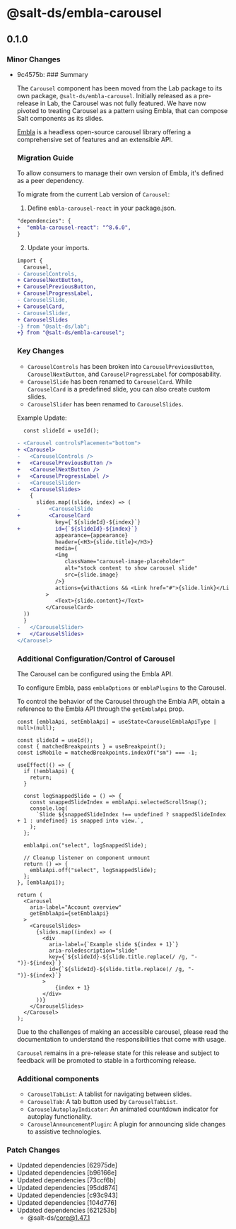 # @salt-ds/embla-carousel

## 0.1.0

### Minor Changes

- 9c4575b: ### Summary

  The `Carousel` component has been moved from the Lab package to its own package, `@salt-ds/embla-carousel`.
  Initially released as a pre-release in Lab, the Carousel was not fully featured. We have now pivoted to treating Carousel as a pattern using Embla, that can compose Salt components as its slides.

  [Embla](https://www.embla-carousel.com) is a headless open-source carousel library offering a comprehensive set of features and an extensible API.

  ### Migration Guide

  To allow consumers to manage their own version of Embla, it's defined as a peer dependency.

  To migrate from the current Lab version of `Carousel`:

  1. Define `embla-carousel-react` in your package.json.

  ```diff
  "dependencies": {
  +  "embla-carousel-react": "^8.6.0",
  }
  ```

  2. Update your imports.

  ```diff
  import {
    Carousel,
  - CarouselControls,
  + CarouselNextButton,
  + CarouselPreviousButton,
  + CarouselProgressLabel,
  - CarouselSlide,
  + CarouselCard,
  - CarouselSlider,
  + CarouselSlides
  -} from "@salt-ds/lab";
  +} from "@salt-ds/embla-carousel";
  ```

  ### Key Changes

  - `CarouselControls` has been broken into `CarouselPreviousButton`, `CarouselNextButton`, and `CarouselProgressLabel` for composability.
  - `CarouselSlide` has been renamed to `CarouselCard`. While `CarouselCard` is a predefined slide, you can also create custom slides.
  - `CarouselSlider` has been renamed to `CarouselSlides`.

  Example Update:

  ```diff
    const slideId = useId();

  - <Carousel controlsPlacement="bottom">
  + <Carousel>
  -   <CarouselControls />
  +   <CarouselPreviousButton />
  +   <CarouselNextButton />
  +   <CarouselProgressLabel />
  -   <CarouselSlider>
  +   <CarouselSlides>
      {
        slides.map((slide, index) => (
  -         <CarouselSlide
  +         <CarouselCard
              key={`${slideId}-${index}`}
  +           id={`${slideId}-${index}`}
              appearance={appearance}
              header={<H3>{slide.title}</H3>}
              media={
              <img
                 className="carousel-image-placeholder"
                 alt="stock content to show carousel slide"
                 src={slide.image}
              />}
              actions={withActions && <Link href="#">{slide.link}</Link>}
           >
              <Text>{slide.content}</Text>
           </CarouselCard>
    ))
    }
  -   </CarouselSlider>
  +   </CarouselSlides>
  </Carousel>
  ```

  ### Additional Configuration/Control of Carousel

  The Carousel can be configured using the Embla API.

  To configure Embla, pass `emblaOptions` or `emblaPlugins` to the Carousel.

  To control the behavior of the Carousel through the Embla API, obtain a reference to the Embla API through the `getEmblaApi` prop.

  ```
  const [emblaApi, setEmblaApi] = useState<CarouselEmblaApiType | null>(null);

  const slideId = useId();
  const { matchedBreakpoints } = useBreakpoint();
  const isMobile = matchedBreakpoints.indexOf("sm") === -1;

  useEffect(() => {
    if (!emblaApi) {
      return;
    }

    const logSnappedSlide = () => {
      const snappedSlideIndex = emblaApi.selectedScrollSnap();
      console.log(
        `Slide ${snappedSlideIndex !== undefined ? snappedSlideIndex + 1 : undefined} is snapped into view.`,
      );
    };

    emblaApi.on("select", logSnappedSlide);

    // Cleanup listener on component unmount
    return () => {
      emblaApi.off("select", logSnappedSlide);
    };
  }, [emblaApi]);

  return (
    <Carousel
      aria-label="Account overview"
      getEmblaApi={setEmblaApi}
    >
      <CarouselSlides>
        {slides.map((index) => (
          <div
            aria-label={`Example slide ${index + 1}`}
            aria-roledescription="slide"
            key={`${slideId}-${slide.title.replace(/ /g, "-")}-${index}`}
            id={`${slideId}-${slide.title.replace(/ /g, "-")}-${index}`}
          >
              {index + 1}
          </div>
        ))}
      </CarouselSlides>
    </Carousel>
  );
  ```

  Due to the challenges of making an accessible carousel, please read the documentation to understand the responsibilities that come with usage.

  `Carousel` remains in a pre-release state for this release and subject to feedback will be promoted to stable in a forthcoming release.

  ### Additional components

  - `CarouselTabList`: A tablist for navigating between slides.
  - `CarouselTab`: A tab button used by `CarouselTabList`.
  - `CarouselAutoplayIndicator`: An animated countdown indicator for autoplay functionality.
  - `CarouselAnnouncementPlugin`: A plugin for announcing slide changes to assistive technologies.

### Patch Changes

- Updated dependencies [62975de]
- Updated dependencies [b96166e]
- Updated dependencies [73ccf6b]
- Updated dependencies [95dd874]
- Updated dependencies [c93c943]
- Updated dependencies [104d776]
- Updated dependencies [621253b]
  - @salt-ds/core@1.47.1
